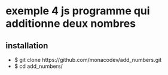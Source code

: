 # exemple 4 js  programme qui additionne deux nombres 


## installation 

<ul>
  <li> $ git clone https://github.com/monacodev/add_numbers.git </li>

 <li>$ cd add_numbers/ </li>
  
 </ul> 

